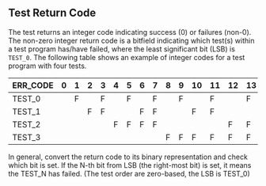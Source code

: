 
## Test Return Code
The test returns an integer code indicating success (0) or failures (non-0). The non-zero integer return code is a bitfield indicating which test(s) within a test program has/have failed, where the least significant bit (LSB) is `TEST_0`. The following table shows an example of integer codes for a test program with four tests.  

|ERR_CODE   |0  |1  |2  |3  |4  |5  |6  |7  |8  |9  |10 |11 |12 |13 |14 |15 |
|-----------|---|---|---|---|---|---|---|---|---|---|---|---|---|---|---|---|
|TEST_0     |   |F  |   |F  |   |F  |   |F  |   |F  |   |F  |   |F  |   |F  |
|TEST_1     |   |   |F  |F  |   |   |F  |F  |   |   |F  |F  |   |   |F  |F  |
|TEST_2     |   |   |   |   |F  |F  |F  |F  |   |   |   |   |F  |F  |F  |F  |
|TEST_3     |   |   |   |   |   |   |   |   |F  |F  |F  |F  |F  |F  |F  |F  |

In general, convert the return code to its binary representation and check which bit is set. If the N-th bit from LSB (the right-most bit) is set, it means the TEST_N has failed. (The test order are zero-based, the LSB is TEST_0)